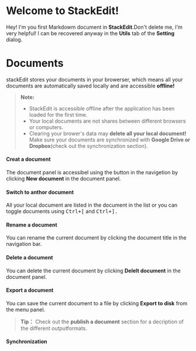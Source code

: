 # Welcome to StackEdit!

Hey! I'm you first Markdowm document in **StackEdit**.Don't delete me, I'm very helpful! I can be recovered anyway in the **Utils** tab of the **Setting** dialog.

# Documents

stackEdit stores your documents in your browerser, which means all your documents are automatically saved locally and are accessible **offline!**

> **Note:**
> * StackEdit is accessible offline after the application has been loaded for the first time.
> * Your local documents are not shares between different browsers or computers.
> * Clearing your brower's data may **delete all your local document!** Make sure your documents are synchronized with **Google Drive or Dropbox**(check out the synchronization section).

#### Creat a document

The document panel is accessibel using the button in the navigetion by clicking **New document** in the document panel.

#### Switch to anthor document

All your local document are listed in the document in the list or you can toggle documents using <kbd>Ctrl+[</kbd> and <kbd> Ctrl+].

#### Rename a document 

You can rename the current document by clicking the document title in the navigation bar.

#### Delete a document

You can delete the current document by clicking **Delelt document** in the document panel.

#### Export a document 

You can save the current document to a file by clicking **Export to disk** from the menu panel.

> **Tip：** Check out the **publish a document** section for a decription of the different outputformats.

#### Synchronization


